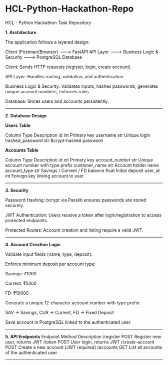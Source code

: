 # HCL-Python-Hackathon-Repo
HCL - Python Hackathon Task Repository

**1. Architecture**

The application follows a layered design:

Client (Postman/Browser) ---> FastAPI API Layer ---> Business Logic & Security  ---> PostgreSQL Database

Client: Sends HTTP requests (register, login, create account).

API Layer: Handles routing, validation, and authentication.

Business Logic & Security: Validates inputs, hashes passwords, generates unique account numbers, enforces rules.

Database: Stores users and accounts persistently.

----------------------------------------------------------------------------------------------------------------------------------

**2. Database Design**

**Users Table**

Column	Type	Description
id	int	Primary key
username	str	Unique login
hashed_password	str	Bcrypt-hashed password

**Accounts Table**

Column	Type	Description
id	int	Primary key
account_number	str	Unique account number with type prefix
customer_name	str	Account holder name
account_type	str	Savings / Current / FD
balance	float	Initial deposit
user_id	int	Foreign key linking account to user

----------------------------------------------------------------------------------------------------------------------------------

**3. Security**

Password Hashing: bcrypt via Passlib ensures passwords are stored securely.

JWT Authentication: Users receive a token after login/registration to access protected endpoints.

Protected Routes: Account creation and listing require a valid JWT.

----------------------------------------------------------------------------------------------------------------------------------

**4. Account Creation Logic**

Validate input fields (name, type, deposit).

Enforce minimum deposit per account type:

Savings: ₹1000

Current: ₹5000

FD: ₹10000

Generate a unique 12-character account number with type prefix:

SAV → Savings, CUR → Current, FD → Fixed Deposit

Save account in PostgreSQL linked to the authenticated user.

----------------------------------------------------------------------------------------------------------------------------------

**5. API Endpoints**
Endpoint	       Method	  Description
/register	       POST	    Register new user, returns JWT
/token	         POST	    User login, returns JWT
/create-account	 POST	    Create a new account (JWT required)
/accounts	       GET	    List all accounts of the authenticated user

----------------------------------------------------------------------------------------------------------------------------------

